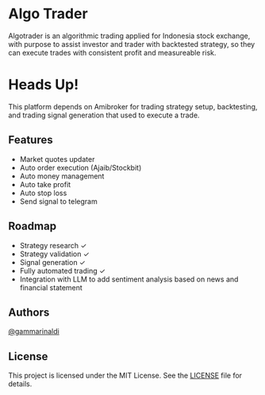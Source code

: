 ﻿
# Algo Trader
Algotrader is an algorithmic trading applied for Indonesia stock exchange, 
with purpose to assist investor and trader with backtested strategy, 
so they can execute trades with consistent profit and measureable risk.

# Heads Up!
This platform depends on Amibroker for trading strategy setup, backtesting, and trading signal generation that used to execute a trade.

## Features

- Market quotes updater
- Auto order execution (Ajaib/Stockbit)
- Auto money management
- Auto take profit
- Auto stop loss
- Send signal to telegram

## Roadmap
- Strategy research ✓
- Strategy validation ✓
- Signal generation ✓
- Fully automated trading ✓
- Integration with LLM to add sentiment analysis based on news and financial statement 


## Authors

[@gammarinaldi](https://github.com/gammarinaldi)


## License

This project is licensed under the MIT License. See the [LICENSE](https://github.com/gammarinaldi/algotrader?tab=MIT-1-ov-file) file for details.
